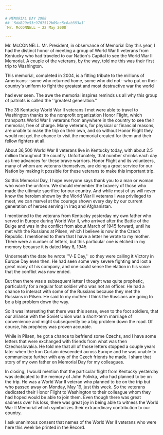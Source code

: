 ```yaml
---
---

# MEMORIAL DAY 2008
## `5dd829e53c9707512b69ec5c6ab383a1`
`Mr. McCONNELL — 22 May 2008`

---
```



Mr. McCONNELL. Mr. President, in observance of Memorial Day this 
year, I had the distinct honor of meeting a group of World War II 
veterans from Kentucky who had traveled to our Nation's Capital to see 
the World War II Memorial. A couple of the veterans, by the way, told 
me this was their first trip to Washington.

This memorial, completed in 2004, is a fitting tribute to the 
millions of Americans--some who returned home, some who did not--who 
put on their country's uniform to fight the greatest and most 
destructive war the world


had ever seen. The awe the memorial inspires reminds us all why this 
group of patriots is called the ''greatest generation.''

The 35 Kentucky World War II veterans I met were able to travel to 
Washington thanks to the nonprofit organization Honor Flight, which 
transports World War II veterans from anywhere in the country to see 
their memorial, free of charge. Many veterans, for physical or 
financial reasons, are unable to make the trip on their own, and so 
without Honor Flight they would not get the chance to visit the 
memorial created for them and their fellow fighters at all.

About 36,500 World War II veterans live in Kentucky today, with about 
2.5 million throughout the country. Unfortunately, that number shrinks 
each day as time advances for these brave warriors. Honor Flight and 
its volunteers, many of whom are veterans themselves, are doing a great 
service for our Nation by making it possible for these veterans to make 
this important trip.

So this Memorial Day, I hope everyone says thank you to a man or 
woman who wore the uniform. We should remember the bravery of those who 
made the ultimate sacrifice for our country. And while most of us will 
never know the heroism shown by the World War II veterans I was 
privileged to meet, we can marvel at the courage shown every day by our 
current generation of heroes serving in Iraq and Afghanistan.

I mentioned to the veterans from Kentucky yesterday my own father who 
served in Europe during World War II, who arrived after the Battle of 
the Bulge and was in the conflict from about March of 1945 forward, 
until he met with the Russians at Pilsen, which I believe is now in the 
Czech Republic. I mentioned to them that I have a letter he wrote to my 
mother. There were a number of letters, but this particular one is 
etched in my memory because it is dated May 8, 1945.

Underneath the date he wrote ''V-E Day,'' so they were calling it 
Victory in Europe Day even then. He had seen some very severe fighting 
and lost a great many of his company, and one could sense the elation 
in his voice that the conflict was now ended.

But then there was a subsequent letter I thought was quite prophetic, 
particularly for a regular foot soldier who was not an officer. He had 
a chance to interact with some of the Russians because they met the 
Russians in Pilsen. He said to my mother: I think the Russians are 
going to be a big problem down the way.

So it was interesting that there was this sense, even to the foot 
soldiers, that our alliance with the Soviet Union was a short-term 
marriage of convenience and might subsequently be a big problem down 
the road. Of course, his prophecy was proven accurate.

While in Pilsen, he got a chance to befriend some Czechs, and I have 
some letters that were exchanged with friends from what was then 
Czechoslovakia. He told me that all of those letters stopped a couple 
years later when the Iron Curtain descended across Europe and he was 
unable to communicate further with any of the Czech friends he made. I 
share that story of my own father on Memorial Day for my colleagues.

In closing, I would mention that the particular flight from Kentucky 
yesterday was dedicated to the memory of John Polivka, who had planned 
to be on the trip. He was a World War II veteran who planned to be on 
the trip but who passed away on Monday, May 19, just this week. So the 
veterans dedicated their Honor Flight to Washington to their colleague 
whom they had hoped would be able to join them. Even though there was 
great sadness over his loss, there was great joy in being able to 
witness the World War II Memorial which symbolizes their extraordinary 
contribution to our country.

I ask unanimous consent that names of the World War II veterans who 
were here this week be printed in the Record.